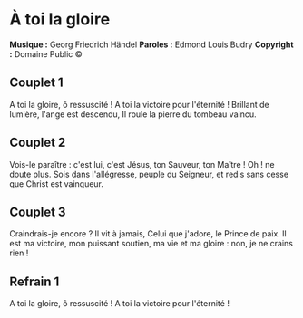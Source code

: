# À toi la gloire
**Musique :** Georg Friedrich Händel
**Paroles :** Edmond Louis Budry
**Copyright :** Domaine Public ©

## Couplet 1
A toi la gloire, ô ressuscité !
A toi la victoire pour l'éternité !
Brillant de lumière, l'ange est descendu,
Il roule la pierre du tombeau vaincu.
## Couplet 2
Vois-le paraître : c'est lui, c'est Jésus,
ton Sauveur, ton Maître !
Oh ! ne doute plus.
Sois dans l'allégresse, peuple du Seigneur,
et redis sans cesse
que Christ est vainqueur.
## Couplet 3
Craindrais-je encore ?
Il vit à jamais, Celui que j'adore,
le Prince de paix.
Il est ma victoire, mon puissant soutien,
ma vie et ma gloire : non, je ne crains rien !
## Refrain 1
A toi la gloire, ô ressuscité !
A toi la victoire pour l'éternité !